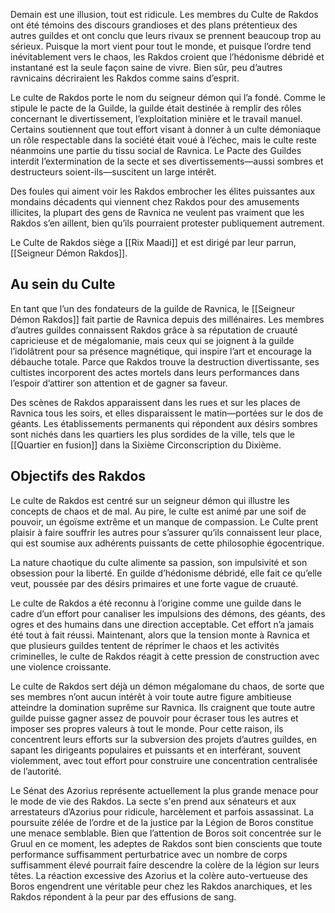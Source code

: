 Demain est une illusion, tout est ridicule. Les membres du Culte de Rakdos ont été témoins des discours grandioses et des plans prétentieux des autres guildes et ont conclu que leurs rivaux se prennent beaucoup trop au sérieux. Puisque la mort vient pour tout le monde, et puisque l’ordre tend inévitablement vers le chaos, les Rakdos croient que l’hédonisme débridé et instantané est la seule façon saine de vivre. Bien sûr, peu d’autres ravnicains décriraient les Rakdos comme sains d’esprit.

Le culte de Rakdos porte le nom du seigneur démon qui l’a fondé. Comme le stipule le pacte de la Guilde, la guilde était destinée à remplir des rôles concernant le divertissement, l’exploitation minière et le travail manuel. Certains soutiennent que tout effort visant à donner à un culte démoniaque un rôle respectable dans la société était voué à l’échec, mais le culte reste néanmoins une partie du tissu social de Ravnica. Le Pacte des Guildes interdit l’extermination de la secte et ses divertissements—aussi sombres et destructeurs soient-ils—suscitent un large intérêt.

Des foules qui aiment voir les Rakdos embrocher les élites puissantes aux mondains décadents qui viennent chez Rakdos pour des amusements illicites, la plupart des gens de Ravnica ne veulent pas vraiment que les Rakdos s’en aillent, bien qu’ils pourraient protester publiquement autrement.

Le Culte de Rakdos siège a [[Rix Maadi]] et est dirigé par leur parrun, [[Seigneur Démon Rakdos]].

## Au sein du Culte

En tant que l’un des fondateurs de la guilde de Ravnica, le [[Seigneur Démon Rakdos]] fait partie de Ravnica depuis des millénaires. Les membres d’autres guildes connaissent Rakdos grâce à sa réputation de cruauté capricieuse et de mégalomanie, mais ceux qui se joignent à la guilde l’idolâtrent pour sa présence magnétique, qui inspire l’art et encourage la débauche totale. Parce que Rakdos trouve la destruction divertissante, ses cultistes incorporent des actes mortels dans leurs performances dans l’espoir d’attirer son attention et de gagner sa faveur.

Des scènes de Rakdos apparaissent dans les rues et sur les places de Ravnica tous les soirs, et elles disparaissent le matin—portées sur le dos de géants. Les établissements permanents qui répondent aux désirs sombres sont nichés dans les quartiers les plus sordides de la ville, tels que le [[Quartier en fusion]] dans la Sixième Circonscription du Dixième.

## Objectifs des Rakdos
Le culte de Rakdos est centré sur un seigneur démon qui illustre les concepts de chaos et de mal. Au pire, le culte est animé par une soif de pouvoir, un égoïsme extrême et un manque de compassion. Le Culte prent plaisir à faire souffrir les autres pour s’assurer qu’ils connaissent leur place, qui est soumise aux adhérents puissants de cette philosophie égocentrique.

La nature chaotique du culte alimente sa passion, son impulsivité et son obsession pour la liberté. En guilde d’hédonisme débridé, elle fait ce qu’elle veut, poussée par des désirs primaires et une forte vague de cruauté.

Le culte de Rakdos a été reconnu à l’origine comme une guilde dans le cadre d’un effort pour canaliser les impulsions des démons, des géants, des ogres et des humains dans une direction acceptable. Cet effort n’a jamais été tout à fait réussi. Maintenant, alors que la tension monte à Ravnica et que plusieurs guildes tentent de réprimer le chaos et les activités criminelles, le culte de Rakdos réagit à cette pression de construction avec une violence croissante.

Le culte de Rakdos sert déjà un démon mégalomane du chaos, de sorte que ses membres n’ont aucun intérêt à voir toute autre figure ambitieuse atteindre la domination suprême sur Ravnica. Ils craignent que toute autre guilde puisse gagner assez de pouvoir pour écraser tous les autres et imposer ses propres valeurs à tout le monde. Pour cette raison, ils concentrent leurs efforts sur la subversion des projets d’autres guildes, en sapant les dirigeants populaires et puissants et en interférant, souvent violemment, avec tout effort pour construire une concentration centralisée de l’autorité.

Le Sénat des Azorius représente actuellement la plus grande menace pour le mode de vie des Rakdos. La secte s'en prend aux sénateurs et aux arrestateurs d’Azorius pour ridicule, harcèlement et parfois assassinat. La poursuite zélée de l’ordre et de la justice par la Légion de Boros constitue une menace semblable. Bien que l’attention de Boros soit concentrée sur le Gruul en ce moment, les adeptes de Rakdos sont bien conscients que toute performance suffisamment perturbatrice avec un nombre de corps suffisamment élevé pourrait faire descendre la colère de la légion sur leurs têtes. La réaction excessive des Azorius et la colère auto-vertueuse des Boros engendrent une véritable peur chez les Rakdos anarchiques, et les Rakdos répondent à la peur par des effusions de sang.

